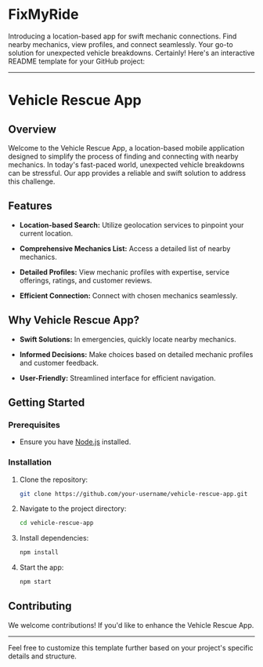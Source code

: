 # FixMyRide
 Introducing a location-based app for swift mechanic connections. Find nearby mechanics, view profiles, and connect seamlessly. Your go-to solution for unexpected vehicle breakdowns.
Certainly! Here's an interactive README template for your GitHub project:

---

# Vehicle Rescue App

## Overview

Welcome to the Vehicle Rescue App, a location-based mobile application designed to simplify the process of finding and connecting with nearby mechanics. In today's fast-paced world, unexpected vehicle breakdowns can be stressful. Our app provides a reliable and swift solution to address this challenge.

## Features

- **Location-based Search:** Utilize geolocation services to pinpoint your current location.
  
- **Comprehensive Mechanics List:** Access a detailed list of nearby mechanics.

- **Detailed Profiles:** View mechanic profiles with expertise, service offerings, ratings, and customer reviews.

- **Efficient Connection:** Connect with chosen mechanics seamlessly.

## Why Vehicle Rescue App?

- **Swift Solutions:** In emergencies, quickly locate nearby mechanics.
  
- **Informed Decisions:** Make choices based on detailed mechanic profiles and customer feedback.

- **User-Friendly:** Streamlined interface for efficient navigation.

## Getting Started

### Prerequisites

- Ensure you have [Node.js](https://nodejs.org/) installed.

### Installation

1. Clone the repository:

    ```bash
    git clone https://github.com/your-username/vehicle-rescue-app.git
    ```

2. Navigate to the project directory:

    ```bash
    cd vehicle-rescue-app
    ```

3. Install dependencies:

    ```bash
    npm install
    ```

4. Start the app:

    ```bash
    npm start
    ```

## Contributing

We welcome contributions! If you'd like to enhance the Vehicle Rescue App.



---

Feel free to customize this template further based on your project's specific details and structure.
